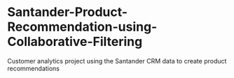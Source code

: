 # Santander-Product-Recommendation-using-Collaborative-Filtering
Customer analytics project using the Santander CRM data to create product recommendations
